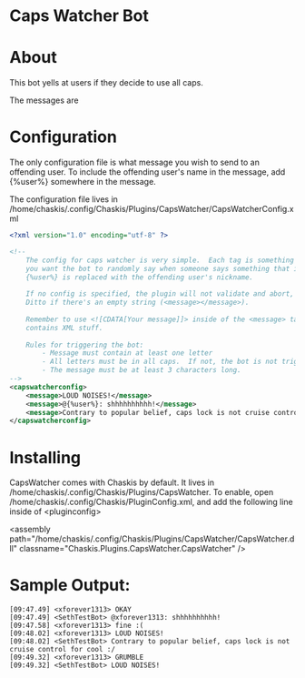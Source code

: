 ﻿Caps Watcher Bot
==============

About
======
This bot yells at users if they decide to use all caps.

The messages are 

Configuration
=====
The only configuration file is what message you wish to send to an offending user.  To include the offending user's name in the message, add {%user%} somewhere in the message.

The configuration file lives in /home/chaskis/.config/Chaskis/Plugins/CapsWatcher/CapsWatcherConfig.xml

```XML
<?xml version="1.0" encoding="utf-8" ?>

<!--
    The config for caps watcher is very simple.  Each tag is something
    you want the bot to randomly say when someone says something that is in all caps.
    {%user%} is replaced with the offending user's nickname.
    
    If no config is specified, the plugin will not validate and abort, and not work.
    Ditto if there's an empty string (<message></message>).
    
    Remember to use <![CDATA[Your message]]> inside of the <message> tags if your message
    contains XML stuff.
    
    Rules for triggering the bot:
        - Message must contain at least one letter
        - All letters must be in all caps.  If not, the bot is not triggered.
        - The message must be at least 3 characters long.
-->    
<capswatcherconfig>
    <message>LOUD NOISES!</message>
    <message>@{%user%}: shhhhhhhhhh!</message>
    <message>Contrary to popular belief, caps lock is not cruise control for cool :/</message>
</capswatcherconfig>
```

Installing
======

CapsWatcher comes with Chaskis by default.  It lives in /home/chaskis/.config/Chaskis/Plugins/CapsWatcher.  To enable, open /home/chaskis/.config/Chaskis/PluginConfig.xml, and add the following line inside of &lt;pluginconfig&gt;

&lt;assembly path="/home/chaskis/.config/Chaskis/Plugins/CapsWatcher/CapsWatcher.dll" classname="Chaskis.Plugins.CapsWatcher.CapsWatcher" /&gt;

Sample Output:
======
```
[09:47.49] <xforever1313> OKAY
[09:47.49] <SethTestBot> @xforever1313: shhhhhhhhhh!
[09:47.58] <xforever1313> fine :(
[09:48.02] <xforever1313> LOUD NOISES!
[09:48.02] <SethTestBot> Contrary to popular belief, caps lock is not cruise control for cool :/
[09:49.32] <xforever1313> GRUMBLE
[09:49.32] <SethTestBot> LOUD NOISES!
```